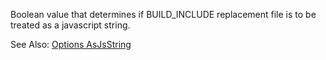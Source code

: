 Boolean value that determines if BUILD_INCLUDE replacement file is to be treated as a javascript string.

See Also: [Options AsJsString](/grunt-build-include/pages/Docs/Options/asjsstring/)  